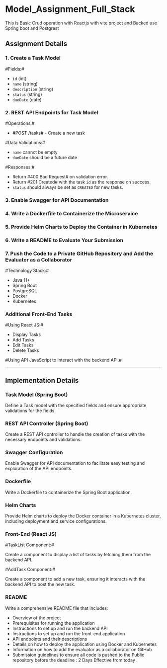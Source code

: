 # Model_Assignment_Full_Stack
This is Basic Crud operation with Reactjs with vite project and Backed use Spring boot and Postgrest


## Assignment Details

### 1. Create a Task Model

#Fields:#
- `id` (int)
- `name` (string)
- `description` (string)
- `status` (string)
- `dueDate` (date)

### 2. REST API Endpoints for Task Model

#Operations:#
- #POST /tasks# - Create a new task

#Data Validations:#
- `name` cannot be empty
- `dueDate` should be a future date

#Responses:#
- Return #400 Bad Request# on validation error.
- Return #201 Created# with the task `id` as the response on success.
- `status` should always be set as `CREATED` for new tasks.

### 3. Enable Swagger for API Documentation

### 4. Write a Dockerfile to Containerize the Microservice

### 5. Provide Helm Charts to Deploy the Container in Kubernetes

### 6. Write a README to Evaluate Your Submission

### 7. Push the Code to a Private GitHub Repository and Add the Evaluator as a Collaborator

#Technology Stack:#
- Java 11+
- Spring Boot
- PostgreSQL
- Docker
- Kubernetes

### Additional Front-End Tasks

#Using React JS:#

- Display Tasks
- Add Tasks
- Edit Tasks
- Delete Tasks

#Using API JavaScript to interact with the backend API.#

---

## Implementation Details

### Task Model (Spring Boot)

Define a Task model with the specified fields and ensure appropriate validations for the fields.

### REST API Controller (Spring Boot)

Create a REST API controller to handle the creation of tasks with the necessary endpoints and validations.

### Swagger Configuration

Enable Swagger for API documentation to facilitate easy testing and exploration of the API endpoints.

### Dockerfile

Write a Dockerfile to containerize the Spring Boot application.

### Helm Charts

Provide Helm charts to deploy the Docker container in a Kubernetes cluster, including deployment and service configurations.

### Front-End (React JS)

#TaskList Component:#

Create a component to display a list of tasks by fetching them from the backend API.

#AddTask Component:#

Create a component to add a new task, ensuring it interacts with the backend API to post the new task.

### README

Write a comprehensive README file that includes:
- Overview of the project
- Prerequisites for running the application
- Instructions to set up and run the backend API
- Instructions to set up and run the front-end application
- API endpoints and their descriptions
- Details on how to deploy the application using Docker and Kubernetes
- Information on how to add the evaluator as a collaborator on GitHub
- Submission guidelines to ensure all code is pushed to the Public repository before the deadline : 2 Days Effective from today .

